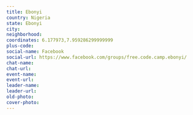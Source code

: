 ```yaml
---
title: Ebonyi
country: Nigeria
state: Ebonyi
city: 
neighborhood: 
coordinates: 6.177973,7.959286299999999
plus-code:
social-name: Facebook
social-url: https://www.facebook.com/groups/free.code.camp.ebonyi/
chat-name:
chat-url:
event-name:
event-url:
leader-name:
leader-url:
old-photo: 
cover-photo:
---
```

